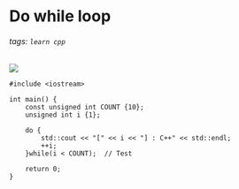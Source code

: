# Do while loop
###### tags: `learn cpp`

![](https://i.imgur.com/UIov6kr.png)

```cpp=
#include <iostream>

int main() {
    const unsigned int COUNT {10};
    unsigned int i {1};

    do {
        std::cout << "[" << i << "] : C++" << std::endl;
        ++i;
    }while(i < COUNT);  // Test

    return 0;
}
```
